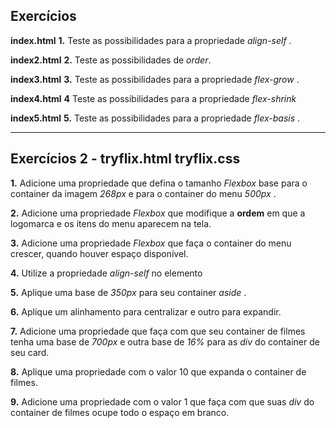 ## Exercícios

**index.html**
**1.** Teste as possibilidades para a propriedade *align-self* .

**index2.html**
**2.** Teste as possibilidades de *order*.

**index3.html**
**3.** Teste as possibilidades para a propriedade *flex-grow* .

**index4.html**
**4** Teste as possibilidades para a propriedade *flex-shrink*

**index5.html**
**5.** Teste as possibilidades para a propriedade *flex-basis* .

---

## Exercícios 2 - tryflix.html tryflix.css

**1.** Adicione uma propriedade que defina o tamanho *Flexbox* base para o container da imagem *268px* e para o container do menu *500px* .

**2.** Adicione uma propriedade *Flexbox* que modifique a **ordem** em que a logomarca e os itens do menu aparecem na tela.

**3.** Adicione uma propriedade *Flexbox* que faça o container do menu crescer, quando houver espaço disponível.

**4.** Utilize a propriedade *align-self* no elemento

**5.** Aplique uma base de *350px* para seu container *aside* .

**6.** Aplique um alinhamento para centralizar e outro para expandir.

**7.** Adicione uma propriedade que faça com que seu container de filmes tenha uma base de *700px* e outra base de *16%* para as *div* do container de seu card.

**8.** Aplique uma propriedade com o valor 10 que expanda o container de filmes.

**9.** Adicione uma propriedade com o valor 1 que faça com que suas *div* do container de filmes ocupe todo o espaço em branco.